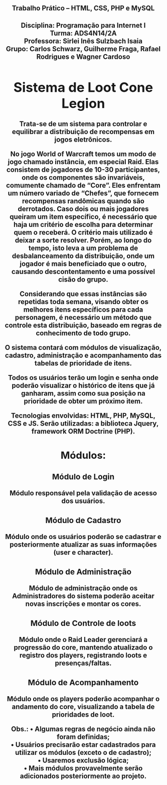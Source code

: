 <center><h2>Trabalho Prático – HTML, CSS, PHP e MySQL<h2><center>

<strong>Disciplina:</strong> Programação para Internet I<br />
<strong>Turma:</strong> ADS4N14/2A<br />
<strong>Professora:</strong> Sirlei Inês Sulzbach Isaia<br />
<strong>Grupo:</strong> Carlos Schwarz, Guilherme Fraga, Rafael Rodrigues e Wagner Cardoso<br />



<center><h1>Sistema de Loot Cone Legion</h1></center>


Trata-se de um sistema para controlar e equilibrar a distribuição de recompensas em jogos eletrônicos.

No jogo World of Warcraft temos um modo de jogo chamado instância, em especial Raid. Elas consistem de jogadores de 10-30 participantes, onde os componentes são invariáveis, comumente chamado de “Core”. Eles enfrentam um número variado de “Chefes”, que fornecem recompensas randômicas quando são derrotados. Caso dois ou mais jogadores queiram um item específico, é necessário que haja um critério de escolha para determinar quem o receberá. O critério mais utilizado é deixar a sorte resolver. Porém, ao longo do tempo, isto leva a um problema de desbalanceamento da distribuição, onde um jogador é mais beneficiado que o outro, causando descontentamento e uma possível cisão do grupo.

Considerando que essas instâncias são repetidas toda semana, visando obter os melhores itens específicos para cada personagem, é necessário um método que controle esta distribuição, baseado em regras de conhecimento de todo grupo. 

O sistema contará com módulos de visualização, cadastro, administração e acompanhamento das tabelas de prioridade de itens.

Todos os usuários terão um login e senha onde poderão visualizar o histórico de itens que já ganharam, assim como sua posição na prioridade de obter um próximo item.

Tecnologias envolvidas: HTML, PHP, MySQL, CSS e JS. Serão utilizadas: a biblioteca Jquery,  framework ORM Doctrine (PHP).

<center><h2>Módulos:</h2></center>

<center><h3>Módulo de Login</h3></center>
Módulo responsável pela validação de acesso dos usuários.

<center><h3>Módulo de Cadastro</h3></center>
Módulo onde os usuários poderão se cadastrar e posteriormente atualizar as suas informações (user e character).

<center><h3>Módulo de Administração</h3></center>
Módulo de administração onde os Administradores do sistema poderão aceitar novas inscrições e montar os cores.

<center><h3>Módulo de Controle de loots</h3></center>
Módulo onde o Raid Leader gerenciará a progressão do core, mantendo atualizado o registro dos players, registrando loots e presenças/faltas.

<center><h3>Módulo de Acompanhamento</h3></center>
Módulo onde os players poderão acompanhar o andamento do core, visualizando a tabela de prioridades de loot.



Obs.: 
•	Algumas regras de negócio ainda não foram definidas; <br />
•	Usuários precisarão estar cadastrados para utilizar os módulos (exceto o de cadastro);<br />
•	Usaremos exclusão lógica;<br />
•	Mais módulos provavelmente serão adicionados posteriormente ao projeto.
